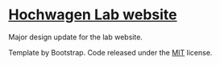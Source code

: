 # [Hochwagen Lab website](https://www.nyu.edu/projects/hochwagen/)

Major design update for the lab website.


Template by Bootstrap. Code released under the [MIT](https://github.com/BlackrockDigital/startbootstrap-creative/blob/gh-pages/LICENSE) license.
